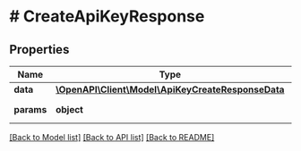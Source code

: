 # # CreateApiKeyResponse

## Properties

Name | Type | Description | Notes
------------ | ------------- | ------------- | -------------
**data** | [**\OpenAPI\Client\Model\ApiKeyCreateResponseData**](ApiKeyCreateResponseData.md) |  |
**params** | **object** | Input parameters |

[[Back to Model list]](../../README.md#models) [[Back to API list]](../../README.md#endpoints) [[Back to README]](../../README.md)
